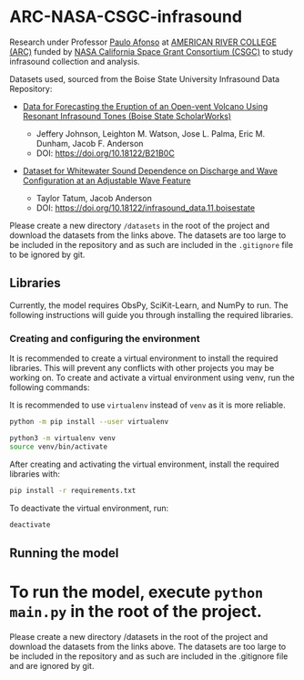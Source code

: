 # ARC-NASA-CSGC-infrasound

Research under Professor [Paulo Afonso](https://losrios.edu/about-los-rios/contact-us/employee-directory/employee?xid=x76049&id=1085001) at [AMERICAN RIVER COLLEGE (ARC)](https://arc.losrios.edu/) funded by [NASA California Space Grant Consortium (CSGC)](https://casgc.ucsd.edu/) to study infrasound collection and analysis.

Datasets used, sourced from the Boise State University Infrasound Data Repository:

- [Data for Forecasting the Eruption of an Open-vent Volcano Using Resonant Infrasound Tones (Boise State ScholarWorks)](https://scholarworks.boisestate.edu/infrasound_data/1/)
    - Jeffery Johnson, Leighton M. Watson, Jose L. Palma, Eric M. Dunham, Jacob F. Anderson
    - DOI: https://doi.org/10.18122/B21B0C

- [Dataset for Whitewater Sound Dependence on Discharge and Wave Configuration at an Adjustable Wave Feature](https://scholarworks.boisestate.edu/infrasound_data/11/)
    - Taylor Tatum, Jacob Anderson
    - DOI: https://doi.org/10.18122/infrasound_data.11.boisestate


Please create a new directory `/datasets` in the root of the project and download the datasets from the links above. The datasets are too large to be included in the repository and as such are included in the `.gitignore` file to be ignored by git.


## Libraries

Currently, the model requires ObsPy, SciKit-Learn, and NumPy to run. The following instructions will guide you through installing the required libraries.

### Creating and configuring the environment

It is recommended to create a virtual environment to install the required libraries. This will prevent any conflicts with other projects you may be working on. To create and activate a virtual environment using venv, run the following commands:

It is recommended to use `virtualenv` instead of `venv` as it is more reliable.

```bash
python -m pip install --user virtualenv
```

```bash
python3 -m virtualenv venv
source venv/bin/activate
```

After creating and activating the virtual environment, install the required libraries with:

```bash 
pip install -r requirements.txt
```

To deactivate the virtual environment, run:

```bash
deactivate
```

## Running the model

To run the model, execute `python main.py` in the root of the project.
=======
Please create a new directory /datasets in the root of the project and download the datasets from the links above. The datasets are too large to be included in the repository and as such are included in the .gitignore file and are ignored by git.
